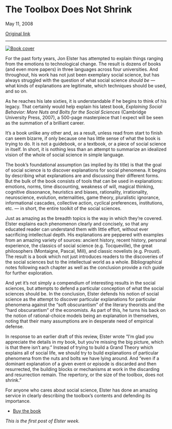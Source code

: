 The Toolbox Does Not Shrink
===========================

May 11, 2008

[Original link](http://www.aaronsw.com/weblog/toolbox)

* * * * *

[![Book cover](image1_toolbox)](http://books.theinfo.org/go/0521777445)

For the past forty years, Jon Elster has attempted to explain things
ranging from the emotions to technological change. The result is dozens
of books (and even more papers) in three languages across four
universities. And throughout, his work has not just been exemplary
social science, but has always struggled with the question of what
social science *should be* — what kinds of explanations are legitimate,
which techniques should be used, and so on.

As he reaches his late sixties, it is understandable if he begins to
think of his legacy. That certainly would help explain his latest book,
*Explaining Social Behavior: More Nuts and Bolts for the Social
Sciences* (Cambridge University Press, 2007), a 500-page masterpiece
that I expect will be seen as the summation of a brilliant career.

It’s a book unlike any other and, as a result, unless read from start to
finish can seem bizarre, if only because one has little sense of what
the book is trying to do. It is not a guidebook, or a textbook, or a
piece of social science in itself. In short, it is nothing less than an
attempt to summarize an idealized vision of the whole of social science
in simple language.

The book’s foundational assumption (as implied by its title) is that the
goal of social science is to discover explanations for social phenomena.
It begins by describing what explanations are and discussing their
different forms. But the bulk of the book consists of tools that can be
used in explanations: emotions, norms, time discounting, weakness of
will, magical thinking, cognitive dissonance, heuristics and biases,
rationality, irrationality, neuroscience, evolution, externalities, game
theory, pluralistic ignorance, informational cascades, collective
action, cyclical preferences, institutions, etc. — in short, the entire
toolkit of the social sciences.

Just as amazing as the breadth topics is the way in which they’re
covered. Elster explains each phenomenon clearly and concisely, so that
any educated reader can understand them with little effort, without ever
sacrificing intellectual depth. His explanations are peppered with
examples from an amazing variety of sources: ancient history, recent
history, personal experience, the classics of social science (e.g.
Tocqueville), the great philosophers (Montaigne, Pascal, Mill), and
classic novelists (e.g. Proust). The result is a book which not just
introduces readers to the discoveries of the social sciences but to the
intellectual world as a whole. Bibliographical notes following each
chapter as well as the conclusion provide a rich guide for further
exploration.

And yet it’s not simply a compendium of interesting results in the
social sciences, but attempts to defend a particular conception of what
the social sciences should be. In the conclusion, Elster defends his
notion of social science as the attempt to discover particular
explanations for particular phenomena against the “soft obscurantism” of
the literary theorists and the “hard obscurantism” of the economists. As
part of this, he turns his back on the notion of rational-choice models
being an explanation in themselves, noting that their many assumptions
are in desperate need of empirical defense.

In response to an earlier draft of this review, Elster wrote “I’m glad
you appreciate the details in my book, but you’re missing the big
picture, which is that there isn’t any.” Instead of trying to build a
Grand Theory which explains all of social life, we should try to build
explanations of particular phenomena from the nuts and bolts we have
lying around. And “even if a dominant explanation of a given event or
episode is discarded and then resurrected, the building blocks or
mechanisms at work in the discarding and resurrection remain. The
repertory, or the size of the toolbox, does not shrink.”

For anyone who cares about social science, Elster has done an amazing
service in clearly describing the toolbox’s contents and defending its
importance.

-   [Buy the book](http://books.theinfo.org/go/0521777445)

*This is the first post of Elster week.*

[image1_toolbox]: image1_toolbox.jpg